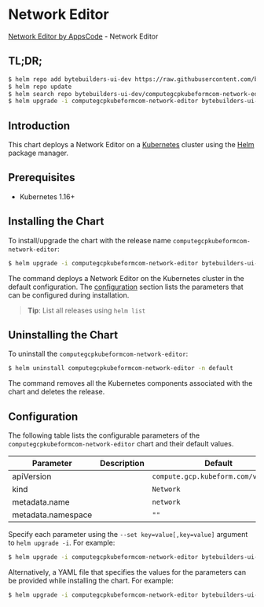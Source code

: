 # Network Editor

[Network Editor by AppsCode](https://byte.builders) - Network Editor

## TL;DR;

```bash
$ helm repo add bytebuilders-ui-dev https://raw.githubusercontent.com/bytebuilders/ui-wizards/
$ helm repo update
$ helm search repo bytebuilders-ui-dev/computegcpkubeformcom-network-editor --version=v0.4.17
$ helm upgrade -i computegcpkubeformcom-network-editor bytebuilders-ui-dev/computegcpkubeformcom-network-editor -n default --create-namespace --version=v0.4.17
```

## Introduction

This chart deploys a Network Editor on a [Kubernetes](http://kubernetes.io) cluster using the [Helm](https://helm.sh) package manager.

## Prerequisites

- Kubernetes 1.16+

## Installing the Chart

To install/upgrade the chart with the release name `computegcpkubeformcom-network-editor`:

```bash
$ helm upgrade -i computegcpkubeformcom-network-editor bytebuilders-ui-dev/computegcpkubeformcom-network-editor -n default --create-namespace --version=v0.4.17
```

The command deploys a Network Editor on the Kubernetes cluster in the default configuration. The [configuration](#configuration) section lists the parameters that can be configured during installation.

> **Tip**: List all releases using `helm list`

## Uninstalling the Chart

To uninstall the `computegcpkubeformcom-network-editor`:

```bash
$ helm uninstall computegcpkubeformcom-network-editor -n default
```

The command removes all the Kubernetes components associated with the chart and deletes the release.

## Configuration

The following table lists the configurable parameters of the `computegcpkubeformcom-network-editor` chart and their default values.

|     Parameter      | Description |                    Default                     |
|--------------------|-------------|------------------------------------------------|
| apiVersion         |             | <code>compute.gcp.kubeform.com/v1alpha1</code> |
| kind               |             | <code>Network</code>                           |
| metadata.name      |             | <code>network</code>                           |
| metadata.namespace |             | <code>""</code>                                |


Specify each parameter using the `--set key=value[,key=value]` argument to `helm upgrade -i`. For example:

```bash
$ helm upgrade -i computegcpkubeformcom-network-editor bytebuilders-ui-dev/computegcpkubeformcom-network-editor -n default --create-namespace --version=v0.4.17 --set apiVersion=compute.gcp.kubeform.com/v1alpha1
```

Alternatively, a YAML file that specifies the values for the parameters can be provided while
installing the chart. For example:

```bash
$ helm upgrade -i computegcpkubeformcom-network-editor bytebuilders-ui-dev/computegcpkubeformcom-network-editor -n default --create-namespace --version=v0.4.17 --values values.yaml
```
